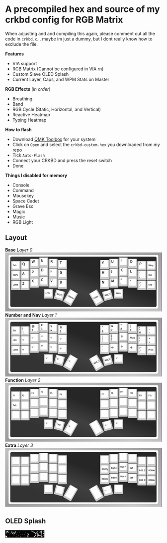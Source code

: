 # A precompiled hex and source of my crkbd config for RGB Matrix

When adjusting and and compiling this again, please comment out all the code in `crkbd.c`... maybe im just a dummy, but I dont really know how to exclude the file.

**Features**
- VIA support
- RGB Matrix (Cannot be configured in VIA rn)
- Custom Slave OLED Splash
- Current Layer, Caps, and WPM Stats on Master

**RGB Effects** (*in order*)
- Breathing
- Band
- RGB Cycle (Static, Horizontal, and Vertical)
- Reactive Heatmap
- Typing Heatmap

**How to flash**
- Download [QMK Toolbox](https://github.com/qmk/qmk_toolbox/releases) for your system
- Click on `Open` and select the `crkbd-custom.hex` you downloaded from my repo
- Tick `Auto-Flash`
- Connect your CRKBD and press the reset switch
- Done

**Things I disabled for memory**
- Console
- Command
- Mousekey
- Space Cadet
- Grave Esc
- Magic
- Music
- RGB Light

## Layout
**Base** *Layer 0*
![layer_1](./src/layer1.png)
**Number and Nav** *Layer 1*
![layer_2](./src/layer2.png)
**Function** *Layer 2*
![layer_3](./src/layer3.png)
**Extra** *Layer 3*
![layer_4](./src/layer4.jpg)

## OLED Splash
![OLED](./src/oled.png)